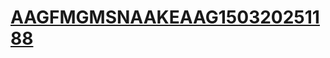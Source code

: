 # [AAGFMGMSNAAKEAAG150320251188](https://ujiberkala-dstj-dephub-go-id-qr-vi-rfid.github.io/AAGFMGMSNAAKEAAG150320251188/)
